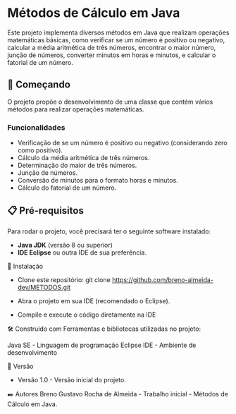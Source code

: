 # Métodos de Cálculo em Java 
Este projeto implementa diversos métodos em Java que realizam operações matemáticas básicas, como verificar se um número é positivo ou negativo, calcular a média aritmética de três números, encontrar o maior número, junção de números, converter minutos em horas e minutos, e calcular o fatorial de um número.


## 🚀 Começando

O projeto propõe o desenvolvimento de uma classe que contém vários métodos para realizar operações matemáticas.

  

### Funcionalidades
- Verificação de se um número é positivo ou negativo (considerando zero como positivo).
- Cálculo da média aritmética de três números.
- Determinação do maior de três números.
- Junção de números.
- Conversão de minutos para o formato horas e minutos.
- Cálculo do fatorial de um número.

  

## 📋 Pré-requisitos

Para rodar o projeto, você precisará ter o seguinte software instalado:

- **Java JDK** (versão 8 ou superior)
- **IDE Eclipse** ou outra IDE de sua preferência.

  

🔧 Instalação
- Clone este repositório:
    git clone https://github.com/breno-almeida-dev/METODOS.git
  
- Abra o projeto em sua IDE (recomendado o Eclipse).
- Compile e execute o código diretamente na IDE
  
  

🛠️ Construído com
Ferramentas e bibliotecas utilizadas no projeto:

Java SE - Linguagem de programação
Eclipse IDE - Ambiente de desenvolvimento



📌 Versão
- Versão 1.0 - Versão inicial do projeto.



✒️ Autores
Breno Gustavo Rocha de Almeida - Trabalho inicial - Métodos de Cálculo em Java.
